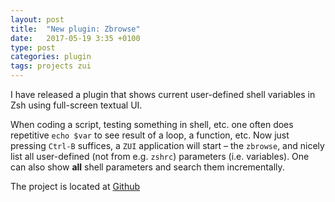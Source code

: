 ```yaml
---
layout: post
title:  "New plugin: Zbrowse"
date:   2017-05-19 3:35 +0100
type: post
categories: plugin
tags: projects zui
---
```


I have released a plugin that shows current user-defined shell variables in Zsh using full-screen
textual UI.
<!-- more -->

When coding
a script, testing something in shell, etc. one often does repetitive `echo $var` to see result
of a loop, a function, etc. Now just pressing `Ctrl-B` suffices, a `ZUI` application will start
– the `zbrowse`, and nicely list all user-defined (not from e.g. `zshrc`) parameters (i.e.
variables). One can also show **all** shell parameters and search them incrementally.

The project is located at [Github](https://github.com/zdharma-continuum/zbrowse)
